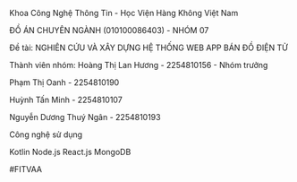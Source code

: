 Khoa Công Nghệ Thông Tin - Học Viện Hàng Không Việt Nam

ĐỒ ÁN CHUYÊN NGÀNH (010100086403) - NHÓM 07

Đề tài: NGHIÊN CỨU VÀ XÂY DỰNG HỆ THỐNG WEB APP BÁN ĐỒ ĐIỆN TỬ

Thành viên nhóm:
Hoàng Thị Lan Hương - 2254810156 - Nhóm trưởng

Phạm Thị Oanh - 2254810190

Huỳnh Tấn Minh - 2254810107

Nguyễn Dương Thuý Ngân - 2254810193

Công nghệ sử dụng

Kotlin Node.js React.js MongoDB

#FITVAA
